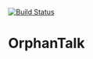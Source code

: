 [![Build Status](https://travis-ci.com/Krinkle/mw-tool-orphantalk.svg?branch=master)](https://travis-ci.com/Krinkle/mw-tool-orphantalk)

# OrphanTalk
